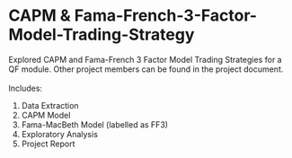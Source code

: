 # CAPM & Fama-French-3-Factor-Model-Trading-Strategy

Explored CAPM and Fama-French 3 Factor Model Trading Strategies for a QF module. Other project members can be found in the project document. 
<br/><br/>
Includes:
1) Data Extraction
2) CAPM Model
3) Fama-MacBeth Model (labelled as FF3)
4) Exploratory Analysis
5) Project Report
